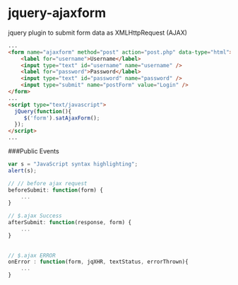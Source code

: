 jquery-ajaxform
===============

jquery plugin to submit form data as XMLHttpRequest (AJAX)



```html
...
<form name="ajaxform" method="post" action="post.php" data-type="html">
    <label for="username">Username</label>
    <input type="text" id="username" name="username" />
    <label for="password">Password</label>
    <input type="text" id="password" name="password" />              
    <input type="submit" name="postForm" value="Login" />
</form>
...
<script type="text/javascript">
  jQuery(function(){
     $('form').satAjaxForm();
  });
</script>
...
```

###Public Events
```javascript
var s = "JavaScript syntax highlighting";
alert(s);
```



```javascript
// // before ajax request
beforeSubmit: function(form) {
    ...
}

// $.ajax Success
afterSubmit: function(response, form) {
    ...
}
        
        
// $.ajax ERROR
onError : function(form, jqXHR, textStatus, errorThrown){
    ...
}
```
